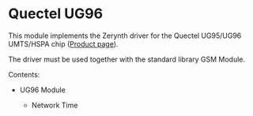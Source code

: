 # Quectel UG96

This module implements the Zerynth driver for the Quectel UG95/UG96 UMTS/HSPA chip ([Product page](https://www.quectel.com/product/2g3g.htm)).

The driver must be used together with the standard library GSM Module.

Contents:


* UG96 Module


    * Network Time
